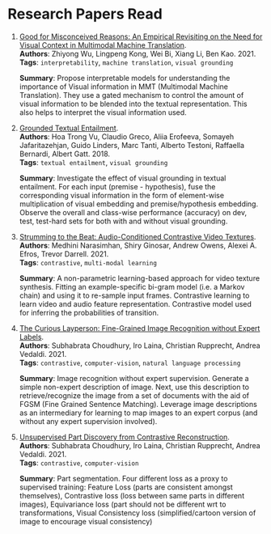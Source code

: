 # Research Papers Read

1.  [Good for Misconceived Reasons: An Empirical Revisiting on the Need for Visual Context in Multimodal Machine Translation](https://arxiv.org/abs/2105.14462).   
    **Authors**: Zhiyong Wu, Lingpeng Kong, Wei Bi, Xiang Li, Ben Kao. 2021.    
    **Tags**: `interpretability`, `machine translation`, `visual grounding`  
    
    **Summary**: Propose interpretable models for understanding the importance of Visual information in MMT (Multimodal Machine Translation). They use a gated mechanism to control the amount of visual information to be blended into the textual representation. This also helps to interpret the visual information used.  

2.  [Grounded Textual Entailment](https://arxiv.org/abs/1806.05645).   
    **Authors**: Hoa Trong Vu, Claudio Greco, Aliia Erofeeva, Somayeh Jafaritazehjan, Guido Linders, Marc Tanti, Alberto Testoni, Raffaella Bernardi, Albert Gatt. 2018.    
    **Tags**: `textual entailment`, `visual grounding`  

    **Summary**: Investigate the effect of visual grounding in textual entailment. For each input (premise - hypothesis), fuse the corresponding visual information in the form of element-wise multiplication of visual embedding and premise/hypothesis embedding. Observe the overall and class-wise performance (accuracy) on dev, test, test-hard sets for both with and without visual grounding.  

3.  [Strumming to the Beat: Audio-Conditioned Contrastive Video Textures](https://arxiv.org/abs/2104.02687).   
    **Authors**: Medhini Narasimhan, Shiry Ginosar, Andrew Owens, Alexei A. Efros, Trevor Darrell. 2021.  
    **Tags**: `contrastive`, `multi-modal learning`  
    
    **Summary**: A non-parametric learning-based approach for video texture synthesis. Fitting an example-specific bi-gram model (i.e. a Markov chain) and using it to re-sample input frames. Contrastive learning to learn video and audio feature representation. Contrastive model used for inferring the probabilities of transition.  

4.  [The Curious Layperson: Fine-Grained Image Recognition without Expert Labels](https://arxiv.org/abs/2111.03651).   
    **Authors**: Subhabrata Choudhury, Iro Laina, Christian Rupprecht, Andrea Vedaldi. 2021.  
    **Tags**: `contrastive`, `computer-vision`, `natural language processing`  
    
    **Summary**: Image recognition without expert supervision. Generate a simple non-expert description of image. Next, use this description to retrieve/recognize the image from a set of documents with the aid of FGSM (Fine Grained Sentence Matching). Leverage image descriptions as an intermediary for learning to map images to an expert corpus (and without any expert supervision involved).    

5.  [Unsupervised Part Discovery from Contrastive Reconstruction](https://arxiv.org/abs/2111.06349).   
    **Authors**: Subhabrata Choudhury, Iro Laina, Christian Rupprecht, Andrea Vedaldi. 2021.  
    **Tags**: `contrastive`, `computer-vision`  
    
    **Summary**: Part segmentation. Four different loss as a proxy to supervised training: Feature Loss (parts are consistent amongst themselves), Contrastive loss (loss between same parts in different images), Equivariance loss (part should not be different wrt to transformations, Visual Consistency loss (simplified/cartoon version of image to encourage visual consistency)  
